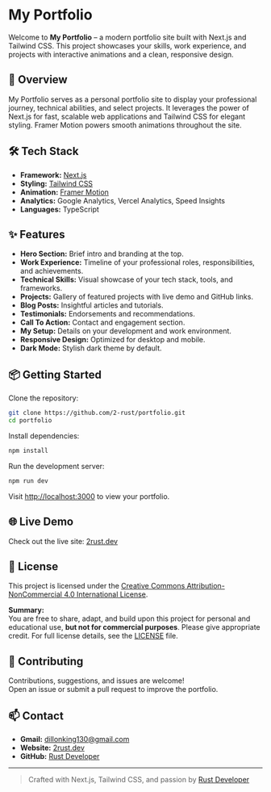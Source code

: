 # My Portfolio

Welcome to **My Portfolio** – a modern portfolio site built with Next.js and Tailwind CSS. This project showcases your skills, work experience, and projects with interactive animations and a clean, responsive design.

## 🚀 Overview

My Portfolio serves as a personal portfolio site to display your professional journey, technical abilities, and select projects. It leverages the power of Next.js for fast, scalable web applications and Tailwind CSS for elegant styling. Framer Motion powers smooth animations throughout the site.

## 🛠️ Tech Stack

- **Framework:** [Next.js](https://nextjs.org/)
- **Styling:** [Tailwind CSS](https://tailwindcss.com/)
- **Animation:** [Framer Motion](https://www.framer.com/motion/)
- **Analytics:** Google Analytics, Vercel Analytics, Speed Insights
- **Languages:** TypeScript

## ✨ Features

- **Hero Section:** Brief intro and branding at the top.
- **Work Experience:** Timeline of your professional roles, responsibilities, and achievements.
- **Technical Skills:** Visual showcase of your tech stack, tools, and frameworks.
- **Projects:** Gallery of featured projects with live demo and GitHub links.
- **Blog Posts:** Insightful articles and tutorials.
- **Testimonials:** Endorsements and recommendations.
- **Call To Action:** Contact and engagement section.
- **My Setup:** Details on your development and work environment.
- **Responsive Design:** Optimized for desktop and mobile.
- **Dark Mode:** Stylish dark theme by default.

## 📦 Getting Started

Clone the repository:

```bash
git clone https://github.com/2-rust/portfolio.git
cd portfolio
```

Install dependencies:

```bash
npm install
```

Run the development server:

```bash
npm run dev
```

Visit [http://localhost:3000](http://localhost:3000) to view your portfolio.

## 🌐 Live Demo

Check out the live site: [2rust.dev](https://www.2rust.dev)

## 📄 License

This project is licensed under the [Creative Commons Attribution-NonCommercial 4.0 International License](https://creativecommons.org/licenses/by-nc/4.0/).

**Summary:**  
You are free to share, adapt, and build upon this project for personal and educational use, **but not for commercial purposes**. Please give appropriate credit. For full license details, see the [LICENSE](LICENSE) file.

## 🤝 Contributing

Contributions, suggestions, and issues are welcome!  
Open an issue or submit a pull request to improve the portfolio.

## 📫 Contact

- **Gmail:** dillonking130@gmail.com
- **Website:** [2rust.dev](https://www.2rust.dev)
- **GitHub:** [Rust Developer](https://github.com/2-rust)

---

> Crafted with Next.js, Tailwind CSS, and passion by [Rust Developer](https://github.com/2-rust)
